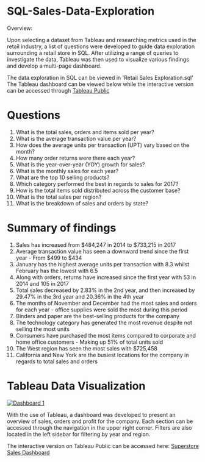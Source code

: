 # SQL-Sales-Data-Exploration
Overview:

Upon selecting a dataset from Tableau and researching metrics used in the retail industry, a list of questions were developed to guide data exploration surrounding a retail store in SQL. After utilizing a range of queries to investigate the data, Tableau was then used to visualize various findings and develop a multi-page dashboard.

The data exploration in SQL can be viewed in 'Retail Sales Exploration.sql'    
The Tableau dashboard can be viewed below while the interactive version can be accessed through [Tableau Public](https://public.tableau.com/app/profile/justin.le.corre/viz/SuperstoreSalesDashboard_16878798683810/Dashboard1)
# Questions
1) What is the total sales, orders and items sold per year?
2) What is the average transaction value per year?
3) How does the average units per transaction (UPT) vary based on the month?
4) How many order returns were there each year?
5) What is the year-over-year (YOY) growth for sales?
6) What is the monthly sales for each year?
7) What are the top 10 selling products?
8) Which category performed the best in regards to sales for 2017?
9) How is the total items sold distributed across the customer base?
10) What is the total sales per region?
11) What is the breakdown of sales and orders by state?
# Summary of findings
1) Sales has increased from $484,247 in 2014 to $733,215 in 2017
2) Average transaction value has seen a downward trend since the first year - From $499 to $434
3) January has the highest average units per transaction with 8.3 whilst February has the lowest with 6.5
4) Along with orders, returns have increased since the first year with 53 in 2014 and 105 in 2017
5) Total sales decreased by 2.83% in the 2nd year, and then increased by 29.47% in the 3rd year and 20.36% in the 4th year
6) The months of November and December had the most sales and orders for each year - office supplies were sold the most during this period
7) Binders and paper are the best-selling products for the company
8) The technology category has generated the most revenue despite not selling the most units
9) Consumers have purchased the most items compared to corporate and home office customers - Making up 51% of total units sold
10) The West region has seen the most sales with $725,458
11) California and New York are the busiest locations for the company in regards to total sales and orders
# Tableau Data Visualization
<div class='tableauPlaceholder' id='viz1688136025045' style='position: relative'><noscript><a href='https://public.tableau.com/app/profile/justin.le.corre/viz/SuperstoreSalesDashboard_16878798683810/Dashboard1'><img alt='Dashboard 1 ' src='https:&#47;&#47;public.tableau.com&#47;static&#47;images&#47;Su&#47;SuperstoreSalesDashboard_16878798683810&#47;Dashboard1&#47;1_rss.png' style='border: none' /></a></noscript><object class='tableauViz'  style='display:none;'><param name='host_url' value='https%3A%2F%2Fpublic.tableau.com%2F' /> <param name='embed_code_version' value='3' /> <param name='site_root' value='' /><param name='name' value='SuperstoreSalesDashboard_16878798683810&#47;Dashboard1' /><param name='tabs' value='no' /><param name='toolbar' value='yes' /><param name='static_image' value='https:&#47;&#47;public.tableau.com&#47;static&#47;images&#47;Su&#47;SuperstoreSalesDashboard_16878798683810&#47;Dashboard1&#47;1.png' /> <param name='animate_transition' value='yes' /><param name='display_static_image' value='yes' /><param name='display_spinner' value='yes' /><param name='display_overlay' value='yes' /><param name='display_count' value='yes' /><param name='language' value='en-US' /></object></div>

With the use of Tableau, a dashboard was developed to present an overview of sales, orders and profit for the company. Each section can be accessed through the navigation in the upper right corner. Filters are also located in the left sidebar for filtering by year and region.

The interactive version on Tableau Public can be accessed here: [Superstore Sales Dashboard](https://public.tableau.com/app/profile/justin.le.corre/viz/SuperstoreSalesDashboard_16878798683810/Dashboard1)
